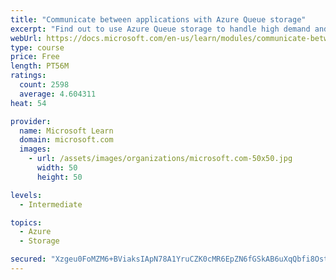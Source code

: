 ```yaml
---
title: "Communicate between applications with Azure Queue storage"
excerpt: "Find out to use Azure Queue storage to handle high demand and improve resilience in your distributed applications."
webUrl: https://docs.microsoft.com/en-us/learn/modules/communicate-between-apps-with-azure-queue-storage/
type: course
price: Free
length: PT56M
ratings:
  count: 2598
  average: 4.604311
heat: 54

provider:
  name: Microsoft Learn
  domain: microsoft.com
  images:
    - url: /assets/images/organizations/microsoft.com-50x50.jpg
      width: 50
      height: 50

levels:
  - Intermediate

topics:
  - Azure
  - Storage

secured: "Xzgeu0FoMZM6+BViaksIApN78A1YruCZK0cMR6EpZN6fGSkAB6uXqQbfi8Ostnpz+vXctPRsmJ9tq2auTl24nysOIw2YZJZg8m7Ep5qAR4LWORT9iU37669c+WJ0Vp8b1OuQ4kfccEwnjuJjmgYy1msq8fmiW/K+3EN3mc7+m56XqbwTOR4KG3GVNcqads3VlAkGr0iyZGe5fv6+QO/VrYnyxX0WFwMPfGdc27VBCzV8fTu7JKy+ZUeG5gSEdctBVrXEwllqhb+OwTfEiVJTXL7dTvFiKc6+fgDZnxR4q9orfXHGB5Hg19V6O1/ltPCKapMDat6uV5NYauH8Kqf3/9hBG3nhJt4kSGrG+wB2sHe58/lJnCPGflIdEumwXTPeufu0/2XfZAet84kcPXUw8DdW5OHo9vUjD9KQpuZ9wQw=;GHgnpx0gDGp21ZNdqmWMcQ=="
---
```


